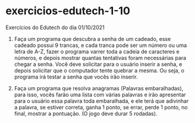 # exercicios-edutech-1-10
Exercícios do Edutech do dia 01/10/2021

1) Faça um programa que descubra a senha de um cadeado, esse cadeado possui 9 trancas, e cada 
tranca pode ser um número ou uma letra de A-Z, fazer o programa varrer toda a cadeia de caracteres
e números, e depois mostrar quantas tentativas foram necessárias para chegar a senha. Você deve solicitar
para o usuário inserir a senha, e depois solicitar que o computador tente quebrar a mesma. Ou seja,
o programa irá testar a senha que vocês irão inserir.

2) Faça um programa que resolva anagramas (Palavras embaralhadas), para isso, vocês farão uma lista com
várias palavras e irão apresentar para o usuário essa palavra toda embaralhada, e ele terá que adivinhar
a palavra, se estiver correta, ganha 1 ponto, se errar, perde 1 ponto, no final, mostrar a pontuação. 
(O jogo deve durar 5 rodadas).
